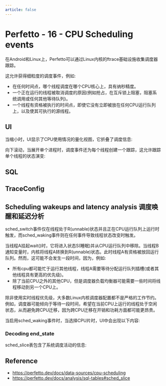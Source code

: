 ```yaml
---
article: false
---
```


# Perfetto - 16 - CPU Scheduling events

在Android和Linux上，Perfetto可以通过Linux内核的ftrace基础设施收集调度器跟踪。

这允许获得细粒度的调度事件，例如:
- 在任何时间点，哪个线程调度在哪个CPU核心上，具有纳秒精度。
- 一个正在运行的线程被取消调度的原因(例如抢占，在互斥锁上阻塞，阻塞系统调用或任何其他等待队列)。
- 一个线程有资格被执行的时间点，即使它没有立即被放在任何CPU运行队列上，以及使其可执行的源线程。

## UI

当缩小时，UI显示了CPU使用情况的量化视图，它折叠了调度信息:

向下滚动，当展开单个进程时，调度事件还为每个线程创建一个跟踪，这允许跟踪单个线程的状态演变:

## SQL

## TraceConfig

## Scheduling wakeups and latency analysis 调度唤醒和延迟分析

sched_switch事件仅在线程处于R(unnable)状态并且正在CPU运行队列上运行时触发，而sched_waking事件则在任何事件导致线程状态改变时触发。

当线程A挂起wait()时，它将进入状态S(睡眠)并从CPU运行队列中移除。当线程B通知变量时，内核将线程A转换到R(unnable)状态。此时线程A有资格被放回运行队列。然而，这可能不会发生一段时间，因为，例如:

- 所有cpu都可能忙于运行其他线程，线程A需要等待分配运行队列插槽(或者其他线程具有更高的优先级)。
- 除了当前CPU之外的其他CPU，但是调度器负载均衡器可能需要一些时间将线程移动到另一个CPU上。

除非使用实时线程优先级，大多数Linux内核调度器配置都不是严格的工作节约。例如，调度器可能倾向于等待一段时间，希望在当前CPU上运行的线程处于空闲状态，从而避免跨CPU迁移，因为跨CPU迁移在开销和功耗方面都可能更昂贵。

当启用sched_waking事件时，当选择CPU片时，UI中会出现以下内容:

### Decoding end_state

sched_slice表包含了系统调度活动的信息:

## Reference 
- https://perfetto.dev/docs/data-sources/cpu-scheduling
- https://perfetto.dev/docs/analysis/sql-tables#sched_slice

